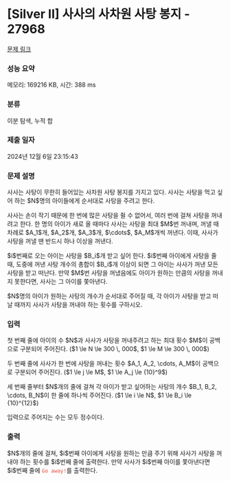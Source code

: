 # [Silver II] 사사의 사차원 사탕 봉지 - 27968 

[문제 링크](https://www.acmicpc.net/problem/27968) 

### 성능 요약

메모리: 169216 KB, 시간: 388 ms

### 분류

이분 탐색, 누적 합

### 제출 일자

2024년 12월 6일 23:15:43

### 문제 설명

<p>사사는 사탕이 무한히 들어있는 사차원 사탕 봉지를 가지고 있다. 사사는 사탕을 먹고 싶어 하는 $N$명의 아이들에게 순서대로 사탕을 주려고 한다.</p>

<p>사사는 손이 작기 때문에 한 번에 많은 사탕을 쥘 수 없어서, 여러 번에 걸쳐 사탕을 꺼내려고 한다. 한 명의 아이가 새로 올 때마다 사사는 사탕을 최대 $M$번 꺼내며, 꺼낼 때 차례로 $A_1$개, $A_2$개, $A_3$개, $\cdots$, $A_M$개씩 꺼낸다. 이때, 사사가 사탕을 꺼낼 땐 반드시 하나 이상을 꺼낸다.</p>

<p>$i$번째로 오는 아이는 사탕을 $B_i$개 받고 싶어 한다. $i$번째 아이에게 사탕을 줄 때, 도중에 꺼낸 사탕 개수의 총합이 $B_i$개 이상이 되면 그 아이는 사사가 꺼낸 모든 사탕을 받고 떠난다. 만약 $M$번 사탕을 꺼냈음에도 아이가 원하는 만큼의 사탕을 꺼내지 못한다면, 사사는 그 아이를 쫓아낸다.</p>

<p>$N$명의 아이가 원하는 사탕의 개수가 순서대로 주어질 때, 각 아이가 사탕을 받고 떠날 때까지 사사가 사탕을 꺼내야 하는 횟수를 구하시오.</p>

### 입력 

 <p>첫 번째 줄에 아이의 수 $N$과 사사가 사탕을 꺼내주려고 하는 최대 횟수 $M$이 공백으로 구분되어 주어진다. ($1 \le N \le 300 \, 000$, $1 \le M \le 300 \, 000$)</p>

<p>두 번째 줄에 사사가 한 번에 사탕을 꺼내는 횟수 $A_1, A_2, \cdots, A_M$이 공백으로 구분되어 주어진다. ($1 \le j \le M$, $1 \le A_j \le {10}^9$)</p>

<p>세 번째 줄부터 $N$개의 줄에 걸쳐 각 아이가 받고 싶어하는 사탕의 개수 $B_1, B_2, \cdots, B_N$이 한 줄에 하나씩 주어진다. ($1 \le i \le N$, $1 \le B_i \le {10}^{12}$)</p>

<p>입력으로 주어지는 수는 모두 정수이다.</p>

### 출력 

 <p>$N$개의 줄에 걸쳐, $i$번째 아이에게 사탕을 원하는 만큼 주기 위해 사사가 사탕을 꺼내야 하는 횟수를 $i$번째 줄에 출력한다. 만약 사사가 $i$번째 아이를 쫓아낸다면 $i$번째 줄에 <span style="color:#e74c3c;"><code>Go away!</code></span>를 출력한다.</p>

